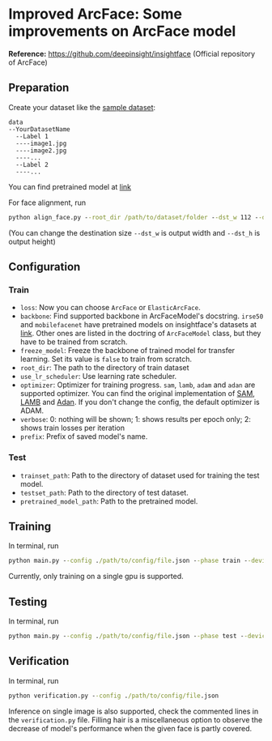 # Improved ArcFace: Some improvements on ArcFace model
**Reference:** https://github.com/deepinsight/insightface (Official repository of ArcFace) 

## Preparation
Create your dataset like the [sample dataset](https://drive.google.com/file/d/1D9Wt6horQdrFdRAMxc3CdYkKHulV00Up/view?usp=sharing):<br/>
```
data
--YourDatasetName
  --Label 1
  ----image1.jpg
  ----image2.jpg
  ----...
  --Label 2
  ----...
```

You can find pretrained model at [link](https://drive.google.com/drive/folders/1FMXmo0I9Mhqgjn2cwyD9WcoaV0Ey65dU?usp=sharing) <br />

For face alignment, run 
```bat
python align_face.py --root_dir /path/to/dataset/folder --dst_w 112 --dst_h 112
``` 
(You can change the destination size ```--dst_w``` is output width and ```--dst_h``` is output height) 

## Configuration 
### Train
* ```loss```: Now you can choose ```ArcFace``` or ```ElasticArcFace```. <br/>
* ```backbone```: Find supported backbone in ArcFaceModel's docstring. ```irse50``` and ```mobilefacenet``` have pretrained models on insightface's datasets at [link](https://drive.google.com/drive/folders/1FMXmo0I9Mhqgjn2cwyD9WcoaV0Ey65dU?usp=sharing). Other ones are listed in the doctring of ```ArcFaceModel``` class, but they have to be trained from scratch. <br/>
* ```freeze_model```: Freeze the backbone of trained model for transfer learning. Set its value is ```false``` to train from scratch.
* ```root_dir```: The path to the directory of train dataset <br/>
* ```use_lr_scheduler```: Use learning rate scheduler.
* ```optimizer```: Optimizer for training progress. ```sam```, ```lamb```, ```adam``` and ```adan``` are supported optimizer. You can find the original implementation of [SAM](https://github.com/davda54/sam), [LAMB](https://github.com/cybertronai/pytorch-lamb/blob/master/pytorch_lamb/lamb.py) and [Adan](https://github.com/lucidrains/Adan-pytorch). If you don't change the config, the default optimizer is ADAM. <br/>
* ```verbose```: 0: nothing will be shown; 1: shows results per epoch only; 2: shows train losses per iteration <br/>
* ```prefix```: Prefix of saved model's name.

### Test
* ```trainset_path```: Path to the directory of dataset used for training the test model. <br/>
* ```testset_path```: Path to the directory of test dataset. <br/>
* ```pretrained_model_path```: Path to the pretrained model.

## Training
In terminal, run 
```bat 
python main.py --config ./path/to/config/file.json --phase train --device [gpu_id]
```
Currently, only training on a single gpu is supported.

## Testing
In terminal, run 
```bat
python main.py --config ./path/to/config/file.json --phase test --device [gpu_id]
```
## Verification
In terminal, run 
```bat
python verification.py --config ./path/to/config/file.json
```
Inference on single image is also supported, check the commented lines in the ```verification.py``` file. Filling hair is a miscellaneous option to observe the decrease of model's performance when the given face is partly covered.  
